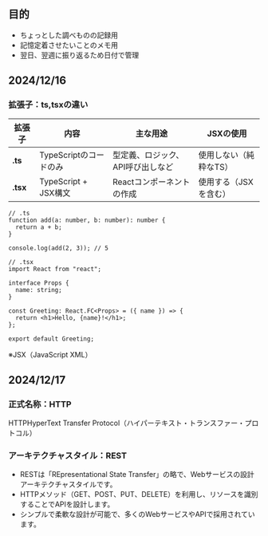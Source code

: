 ## 目的

- ちょっとした調べものの記録用
- 記憶定着させたいことのメモ用
- 翌日、翌週に振り返るため日付で管理

## 2024/12/16

### 拡張子：ts,tsxの違い

| 拡張子   | 内容                   | 主な用途                          | JSXの使用              |
| -------- | ---------------------- | --------------------------------- | ---------------------- |
| **.ts**  | TypeScriptのコードのみ | 型定義、ロジック、API呼び出しなど | 使用しない（純粋なTS） |
| **.tsx** | TypeScript + JSX構文   | Reactコンポーネントの作成         | 使用する（JSXを含む）  |

```
// .ts
function add(a: number, b: number): number {
  return a + b;
}

console.log(add(2, 3)); // 5
```

```
// .tsx
import React from "react";

interface Props {
  name: string;
}

const Greeting: React.FC<Props> = ({ name }) => {
  return <h1>Hello, {name}!</h1>;
};

export default Greeting;

```

※JSX（JavaScript XML）

## 2024/12/17

### 正式名称：HTTP

HTTPHyperText Transfer Protocol（ハイパーテキスト・トランスファー・プロトコル）

### アーキテクチャスタイル：REST

- RESTは「REpresentational State Transfer」の略で、Webサービスの設計アーキテクチャスタイルです。
- HTTPメソッド（GET、POST、PUT、DELETE）を利用し、リソースを識別することでAPIを設計します。
- シンプルで柔軟な設計が可能で、多くのWebサービスやAPIで採用されています。
